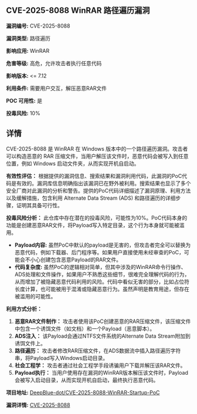 ## CVE-2025-8088 WinRAR 路径遍历漏洞

**漏洞编号:** CVE-2025-8088

**漏洞类型:** 路径遍历

**影响应用:** WinRAR

**危害等级:** 高危，允许攻击者执行任意代码

**影响版本:** <= 7.12

**利用条件:** 需要用户交互，解压恶意RAR文件

**POC 可用性:** 是

**投毒风险:** 10%

## 详情

CVE-2025-8088 是 WinRAR 在 Windows 版本中的一个路径遍历漏洞。攻击者可以构造恶意的 RAR 压缩文件，当用户解压该文件时，恶意代码会被写入到任意位置，例如 Windows 启动文件夹，从而实现开机自启动。

**有效性评估：**
根据提供的漏洞信息、搜索结果和漏洞利用代码，此漏洞的PoC代码是有效的。漏洞库信息明确指出该漏洞已在野外被利用。搜索结果也显示了多个安全厂商对此漏洞的分析和警告。提供的PoC代码详细描述了漏洞原理、利用方法以及缓解措施，包含利用 Alternate Data Stream (ADS) 和路径遍历的详细步骤，证明其具备可行性。

**投毒风险分析：**
此仓库中存在潜在的投毒风险，可能性为10%。PoC代码本身的功能是创建恶意RAR文件，将Payload写入特定目录，这个行为本身就可能被滥用。
*   **Payload内容:** 虽然PoC中默认的payload是无害的，但攻击者完全可以替换为恶意代码，例如下载器、后门程序等。如果用户直接使用未经审查的PoC，可能会不小心创建包含恶意Payload的RAR文件。
*   **代码复杂度:** 虽然PoC的逻辑相对简单，但其中涉及的WinRAR命令行操作、ADS处理和文件操作，如果用户不熟悉这些细节，很难完全理解代码的行为，从而增加了被隐藏恶意代码利用的风险。代码中看似无害的部分，比如占位符长度计算，也可能被用于混淆或隐藏恶意行为。虽然声明是教育用途，但存在被滥用的可能性。

**利用方式分析：**
1.  **恶意RAR文件制作：** 攻击者使用该PoC创建恶意的RAR压缩文件，该压缩文件中包含一个诱饵文件（如文档）和一个Payload（恶意脚本）。
2.  **ADS注入：** 该Payload会通过NTFS文件系统的Alternate Data Stream附加到诱饵文件上。
3.  **路径遍历：** 攻击者修改RAR压缩文件，在ADS数据流中插入路径遍历字符串，将Payload写入Windows启动目录。
4.  **社会工程学：** 攻击者通过社会工程学手段诱骗用户下载并解压该RAR文件。
5.  **Payload执行：** 当用户使用存在漏洞的WinRAR版本解压该文件时，Payload会被写入启动目录，从而实现开机自启动，最终执行恶意代码。

**项目地址:** [DeepBlue-dot/CVE-2025-8088-WinRAR-Startup-PoC](https://github.com/DeepBlue-dot/CVE-2025-8088-WinRAR-Startup-PoC)

**漏洞详情:** [CVE-2025-8088](https://nvd.nist.gov/vuln/detail/CVE-2025-8088)